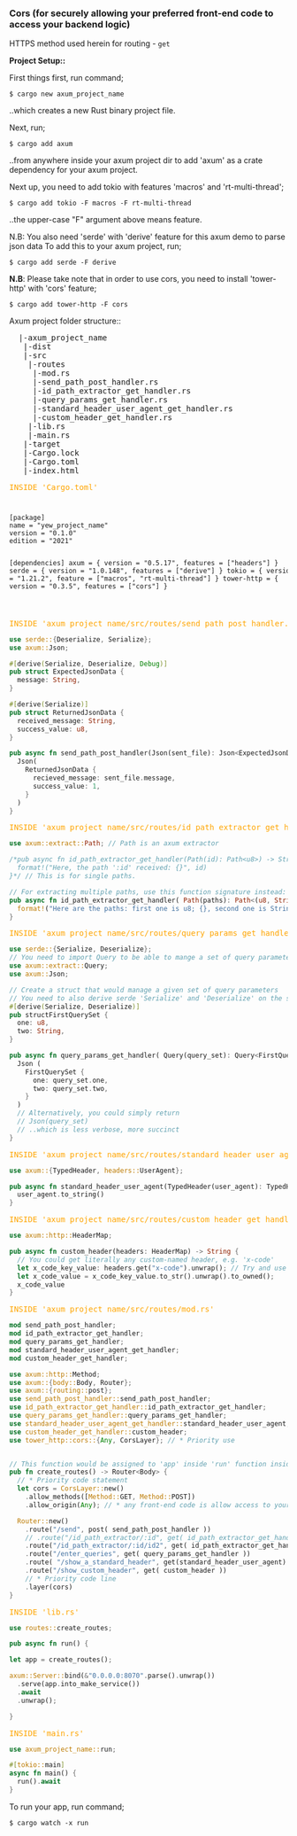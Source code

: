 ### Cors (for securely allowing your preferred front-end code to access your backend logic)

HTTPS method used herein for routing - `get`

<b>Project Setup::</b>

First things first, run command;

```
$ cargo new axum_project_name
```

..which creates a new Rust binary project file.

Next, run;

```
$ cargo add axum
```

..from anywhere inside your axum project dir to add 'axum' as a crate dependency for your axum project.

Next up, you need to add tokio with features 'macros' and 'rt-multi-thread';

```
$ cargo add tokio -F macros -F rt-multi-thread
```

..the upper-case "F" argument above means feature.

N.B: You also need 'serde' with 'derive' feature for this axum demo to parse json data
To add this to your axum project, run;

```
$ cargo add serde -F derive
```

**N.B**: Please take note that in order to use cors, you need to install 'tower-http' with 'cors' feature;

```
$ cargo add tower-http -F cors
```

Axum project folder structure::

<pre>
  |-axum_project_name
   |-dist
   |-src
    |-routes
     |-mod.rs
     |-send_path_post_handler.rs
     |-id_path_extractor_get_handler.rs
     |-query_params_get_handler.rs
     |-standard_header_user_agent_get_handler.rs
     |-custom_header_get_handler.rs
    |-lib.rs
    |-main.rs
   |-target
   |-Cargo.lock
   |-Cargo.toml
   |-index.html
</pre>

  <pre style="color:orange;">INSIDE 'Cargo.toml'</pre>

<code>
<pre>
[package]
name = "yew_project_name"
version = "0.1.0"
edition = "2021"
  
[dependencies]
axum = { version = "0.5.17", features = ["headers"] }
serde = { version = "1.0.148", features = ["derive"] }
tokio = { version = "1.21.2", feature = ["macros", "rt-multi-thread"] }
tower-http = { version = "0.3.5", features = ["cors"] }
</pre>
</code>

  <pre style="color:orange;">INSIDE 'axum_project_name/src/routes/send_path_post_handler.rs'</pre>

```rust
use serde::{Deserialize, Serialize};
use axum::Json;

#[derive(Serialize, Deserialize, Debug)]
pub struct ExpectedJsonData {
  message: String,
}

#[derive(Serialize)]
pub struct ReturnedJsonData {
  received_message: String,
  success_value: u8,
}

pub async fn send_path_post_handler(Json(sent_file): Json<ExpectedJsonData>) -> Json<ReturnedJsonData> {
  Json(
    ReturnedJsonData {
      recieved_message: sent_file.message,
      success_value: 1,
    }
  )
}
```

  <pre style="color:orange;">INSIDE 'axum_project_name/src/routes/id_path_extractor_get_handler.rs'</pre>

```rust
use axum::extract::Path; // Path is an axum extractor

/*pub async fn id_path_extractor_get_handler(Path(id): Path<u8>) -> String {
  format!("Here, the path ':id' received: {}", id)
}*/ // This is for single paths.

// For extracting multiple paths, use this function signature instead:
pub async fn id_path_extractor_get_handler( Path(paths): Path<(u8, String)> ) -> String {
  format!("Here are the paths: first one is u8; {}, second one is String; {}")
}
```

  <pre style="color:orange;">INSIDE 'axum_project_name/src/routes/query_params_get_handler.rs'</pre>

```rust
use serde::{Serialize, Deserialize};
// You need to import Query to be able to mange a set of query parameters
use axum::extract::Query;
use axum::Json;

// Create a struct that would manage a given set of query parameters
// You need to also derive serde 'Serialize' and 'Deserialize' on the struct
#[derive(Serialize, Deserialize)]
pub structFirstQuerySet {
  one: u8,
  two: String,
}

pub async fn query_params_get_handler( Query(query_set): Query<FirstQuerySet> ) -> Json<FirstQuerySet> {
  Json (
    FirstQuerySet {
      one: query_set.one,
      two: query_set.two,
    }
  )
  // Alternatively, you could simply return
  // Json(query_set)
  // ..which is less verbose, more succinct
}
```

  <pre style="color:orange;">INSIDE 'axum_project_name/src/routes/standard_header_user_agent_get_handler.rs'</pre>

```rust
use axum::{TypedHeader, headers::UserAgent};

pub async fn standard_header_user_agent(TypedHeader(user_agent): TypedHeader<UserAgent>) -> String {
  user_agent.to_string()
}
```

  <pre style="color:orange;">INSIDE 'axum_project_name/src/routes/custom_header_get_handler.rs'</pre>

```rust
use axum::http::HeaderMap;

pub async fn custom_header(headers: HeaderMap) -> String {
  // You could get literally any custom-named header, e.g. 'x-code'
  let x_code_key_value: headers.get("x-code").unwrap(); // Try and use better error handling
  let x_code_value = x_code_key_value.to_str().unwrap().to_owned();
  x_code_value
}
```

  <pre style="color:orange;">INSIDE 'axum_project_name/src/routes/mod.rs'</pre>

```rust
mod send_path_post_handler;
mod id_path_extractor_get_handler;
mod query_params_get_handler;
mod standard_header_user_agent_get_handler;
mod custom_header_get_handler;

use axum::http::Method;
use axum::{body::Body, Router};
use axum::{routing::post};
use send_path_post_handler::send_path_post_handler;
use id_path_extractor_get_handler::id_path_extractor_get_handler;
use query_params_get_handler::query_params_get_handler;
use standard_header_user_agent_get_handler::standard_header_user_agent;
use custom_header_get_handler::custom_header;
use tower_http::cors::{Any, CorsLayer}; // * Priority use


// This function would be assigned to 'app' inside 'run' function inside 'lib.rs'
pub fn create_routes() -> Router<Body> {
  // * Priority code statement
  let cors = CorsLayer::new()
    .allow_methods([Method::GET, Method::POST])
    .allow_origin(Any); // * any front-end code is allow access to your backend's methods above

  Router::new()
    .route("/send", post( send_path_post_handler ))
    // .route("/id_path_extractor/:id", get( id_path_extractor_get_handler )) // for single path
    .route("/id_path_extractor/:id/id2", get( id_path_extractor_get_handler )) // for multiple paths
    .route("/enter_queries", get( query_params_get_handler ))
    .route( "/show_a_standard_header", get(standard_header_user_agent) )
    .route("/show_custom_header", get( custom_header ))
    // * Priority code line
    .layer(cors)
}
```

  <pre style="color:orange;">INSIDE 'lib.rs'</pre>

```rust
use routes::create_routes;

pub async fn run() {

let app = create_routes();

axum::Server::bind(&"0.0.0.0:8070".parse().unwrap())
  .serve(app.into_make_service())
  .await
  .unwrap();

}
```

  <pre style="color:orange;">INSIDE 'main.rs'</pre>

```rust
use axum_project_name::run;

#[tokio::main]
async fn main() {
  run().await
}
```

To run your app, run command;

```
$ cargo watch -x run
```
